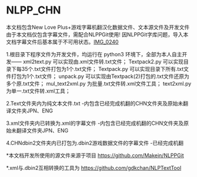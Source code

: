 # NLPP_CHN
本文档包含New Love Plus+游戏字幕机翻汉化数据文件、文本源文件及开发文件
由于本文档仅包含字幕文件，需配合NLPPGit使用!
因NLPPGit字库问题，导入本文档字幕文件后基本属于不可用状态。[IMG_0240](https://user-images.githubusercontent.com/80207563/110263053-7e227c80-7ff0-11eb-8fc5-b7c2c98b3022.jpeg)

1.根目录下程序文件为开发文件，均运行在 python3 环境下，全部为本人自主开发——
	xml2text.py 可以实现由.xml文件转.txt文件；
	Textpack2.py 可以实现目录下每35个.txt文件打包为1个.txt文件；
	Textpack.py 可以实现目录下所有.txt文件打包为1个.txt文件；
	unpack.py 可以实现由Textpack(2)打包的.txt文件还原为多个原.txt文件；
	mul_text2xml.py 为批量.txt文件转.xml文件工具；
	text2xml.py 为单一.txt文件转.xml工具；

2.Text文件夹内为纯文本文件.txt
	-内包含已经完成机翻的CHN文件夹及原始未翻译文件夹JPN、ENG
	
3.xml文件夹内已转换为.xml的字幕文件
	-内包含已经完成机翻的CHN文件夹及原始未翻译文件夹JPN、ENG

4.CHNdbin2文件夹内已打包为.dbin2游戏数据文件的字幕文件
	-已经完成机翻

*本文档开发所使用的源文件来源于项目 https://github.com/Makein/NLPPGit

*.xml与.dbin2互相转换的工具为 https://github.com/gdkchan/NLPTextTool
